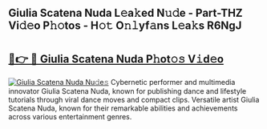 ## Giulia Scatena Nuda L𝚎a𝚔ed N𝚞𝚍e - Part-THZ Vi𝚍𝚎o P𝚑𝚘tos - H𝚘𝚝 O𝚗𝚕yf𝚊ns L𝚎a𝚔s R6NgJ

# <h2><a href="http://kf61bi.oniu.top/?m=Giulia+Scatena+Nuda">🔗👉 🔴 Giulia Scatena Nuda P𝚑ot𝚘𝚜 V𝚒d𝚎o</a></h2>

[![Giulia Scatena Nuda Nu𝚍e𝚜](https://i.imgur.com/0qMVB7G.gif)](http://kf61bi.oniu.top/?m=Giulia+Scatena+Nuda)
Cybernetic performer and multimedia innovator Giulia Scatena Nuda, known for publishing dance and lifestyle tutorials through viral dance moves and compact clips. Versatile artist Giulia Scatena Nuda, known for their remarkable abilities and achievements across various entertainment genres.  
